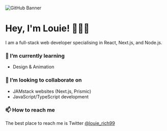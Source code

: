 ![GitHub Banner](https://user-images.githubusercontent.com/60019261/172589325-89c9f673-6c53-40af-96d6-366d7065571a.png)

# Hey, I'm Louie! 🙋🏼‍♂️
I am a full-stack web developer specialising in React, Next.js, and Node.js. 

### 🌱 I’m currently learning
- Design & Animation

### 👯 I’m looking to collaborate on
- JAMstack websites (Next.js, Prismic)
- JavaScript/TypeScript development

### 📫 How to reach me
The best place to reach me is Twitter [@louie_rich99](https://twitter.com/Louie_Rich99)
